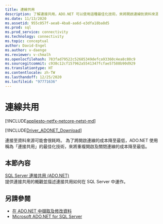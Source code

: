 ```yaml
---
title: 連線共用
description: 了解連接共用，ADO.NET 可以使用這種最佳化技術，來將開啟連線到資料來源的成本降至最低。
ms.date: 11/13/2020
ms.assetid: 955c057f-aea8-4ba8-aa6d-e3dfa18ba8d5
ms.prod: sql
ms.prod_service: connectivity
ms.technology: connectivity
ms.topic: conceptual
author: David-Engel
ms.author: v-daenge
ms.reviewer: v-chmalh
ms.openlocfilehash: 783fad79522c52685349defca93360c4ea8c80c9
ms.sourcegitcommit: c938c12cf157962a5541347fcfae57588b90d929
ms.translationtype: HT
ms.contentlocale: zh-TW
ms.lasthandoff: 12/25/2020
ms.locfileid: "97771636"
---
```

# <a name="connection-pooling"></a>連線共用

[!INCLUDE[appliesto-netfx-netcore-netst-md](../../includes/appliesto-netfx-netcore-netst-md.md)]

[!INCLUDE[Driver_ADONET_Download](../../includes/driver_adonet_download.md)]

連接至資料來源可能會很耗時。 為了將開啟連線的成本降至最低，ADO.NET 使用稱為「連接共用」的最佳化技術，來將重複開啟及關閉連線的成本降至最低。

## <a name="in-this-section"></a>本節內容  

[SQL Server 連接共用 (ADO.NET)](sql-server-connection-pooling.md)  
提供連接共用的概觀並描述連接共用如何在 SQL Server 中運作。

## <a name="see-also"></a>另請參閱

- [在 ADO.NET 中擷取及修改資料](retrieving-modifying-data.md)
- [Microsoft ADO.NET for SQL Server](microsoft-ado-net-sql-server.md)
